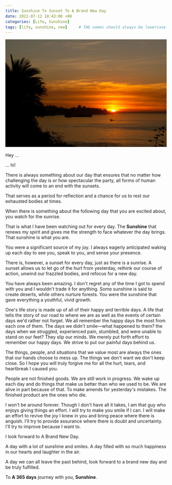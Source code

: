 ```yaml
---
title: Sunshine To Sunset To A Brand New Day
date: 2022-07-12 18:43:00 +00
categories: [Life, Sunshine]
tags: [life, sunshine, new]     # TAG names should always be lowercase
---
```


![full-year](/assets/img/full-year.jpg)

Hey ...

... hi!

There is always something about our day that ensures that no matter how challenging the day is or how spectacular the party, all forms of human activity will come to an end with the sunsets.

That serves as a period for reflection and a chance for us to rest our exhausted bodies at times.

When there is something about the following day that you are excited about, you watch for the sunrise.

That is what I have been watching out for every day. The **Sunshine** that renews my spirit and gives me the strength to face whatever the day brings. That sunshine is what you are.

You were a significant source of my joy. I always eagerly anticipated waking up each day to see you, speak to you, and sense your presence.

There is, however, a sunset for every day, just as there is a sunrise. A sunset allows us to let go of the hurt from yesterday, rethink our course of action, unwind our frazzled bodies, and refocus for a new day.

You have always been amazing. I don't regret any of the time I got to spend with you and I wouldn't trade it for anything. Some sunshine is said to create deserts, while others nurture forests. You were the sunshine that gave everything a youthful, vivid growth.

One's life story is made up of all of their happy and terrible days. A life that tells the story of our road to where we are as well as the events of certain days we'd rather not forget. We all remember the happy days the most from each one of them. The days we didn't smile—what happened to them? the days when we struggled, experienced pain, stumbled, and were unable to stand on our feet? They slip our minds. We merely put forth effort to remember our happy days. We strive to put our painful days behind us.

The things, people, and situations that we value most are always the ones that our hands choose to mess up. The things we don't want we don't keep close. So I hope you will truly forgive me for all the hurt, tears, and heartbreak I caused you.

People are not finished goods. We are still work in progress. We wake up each day and do things that make us better than who we used to be. We are alive in part because of that. To make amends for yesterday's mistakes. The finished product are the ones who die.

I won't be around forever. Though I don't have all it takes, I am that guy who enjoys giving things an effort. I will try to make you smile if I can. I will make an effort to revive the joy I knew in you and bring peace where there is anguish. I'll try to provide assurance where there is doubt and uncertainty. I'll try to improve because I want to.

I look forward to A Brand New Day.

A day with a lot of sunshine and smiles. A day filled with so much happiness in our hearts and laughter in the air.

A day we can all leave the past behind, look forward to a brand new day and be truly fulfilled.

To **A 365 days** journey with you, **Sunshine**.